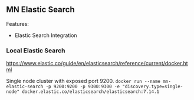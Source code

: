 ## MN Elastic Search

Features:
* Elastic Search Integration

### Local Elastic Search

https://www.elastic.co/guide/en/elasticsearch/reference/current/docker.html

Single node cluster with exposed port 9200.
`docker run --name mn-elastic-search -p 9200:9200 -p 9300:9300 -e "discovery.type=single-node" docker.elastic.co/elasticsearch/elasticsearch:7.14.1`